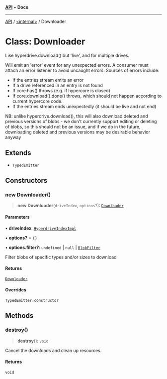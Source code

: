 [**API**](../../README.md) • **Docs**

***

[API](../../README.md) / [\<internal\>](../README.md) / Downloader

# Class: Downloader

Like hyperdrive.download() but 'live', and for multiple drives.

Will emit an 'error' event for any unexpected errors. A consumer must attach
an error listener to avoid uncaught errors. Sources of errors include:

- If the entries stream emits an error
- If a drive referenced in an entry is not found
- If core.has() throws (e.g. if hypercore is closed)
- If core.download().done() throws, which should not happen according to
  current hypercore code.
- If the entries stream ends unexpectedly (it should be live and not end)

NB: unlike hyperdrive.download(), this will also download deleted and
previous versions of blobs - we don't currently support editing or deleting
of blobs, so this should not be an issue, and if we do in the future,
downloading deleted and previous versions may be desirable behavior anyway

## Extends

- `TypedEmitter`

## Constructors

### new Downloader()

> **new Downloader**(`driveIndex`, `options`?): [`Downloader`](Downloader.md)

#### Parameters

• **driveIndex**: [`HyperdriveIndexImpl`](HyperdriveIndexImpl.md)

• **options?** = `{}`

• **options.filter?**: `undefined` \| `null` \| [`BlobFilter`](../type-aliases/BlobFilter.md)

Filter blobs of specific types and/or sizes to download

#### Returns

[`Downloader`](Downloader.md)

#### Overrides

`TypedEmitter.constructor`

## Methods

### destroy()

> **destroy**(): `void`

Cancel the downloads and clean up resources.

#### Returns

`void`
